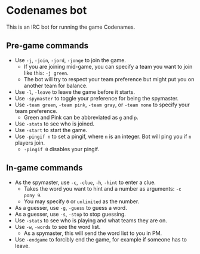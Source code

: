 # Codenames bot

This is an IRC bot for running the game Codenames.

## Pre-game commands

- Use `-j`, `-join`, `-jord`, `-jonge` to join the game.
    - If you are joining mid-game, you can specify a team you want to join like this: `-j green`.
    - The bot will try to respect your team preference but might put you on another team for balance.
- Use `-l`, `-leave` to leave the game before it starts.
- Use `-spymaster` to toggle your preference for being the spymaster.
- Use `-team green`, `-team pink`, `-team gray`, or `-team none` to specify your team preference.
    - Green and Pink can be abbreviated as `g` and `p`.
- Use `-stats` to see who is joined.
- Use `-start` to start the game.
- Use `-pingif n` to set a pingif, where `n` is an integer. Bot will ping you
  if `n` players join.
    - `-pingif 0` disables your pingif.

## In-game commands

- As the spymaster, use `-c`, `-clue`, `-h`, `-hint` to enter a clue.
    - Takes the word you want to hint and a number as arguments: `-c pony 9`.
    - You may specify `0` or `unlimited` as the number.
- As a guesser, use `-g`, `-guess` to guess a word.
- As a guesser, use `-s`, `-stop` to stop guessing.
- Use `-stats` to see who is playing and what teams they are on.
- Use `-w`, `-words` to see the word list.
    - As a spymaster, this will send the word list to you in PM.
- Use `-endgame` to forcibly end the game, for example if someone has to leave.
